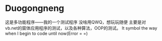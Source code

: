 # Duogongneng
这是多功能程序——我的一个测试程序
没啥用QWQ，想玩玩随便
主要是对vb.net的窗体应用程序的测试，以及各种算法，OOP的测试。
It symbol the way when I begin to code until now(Error = =)